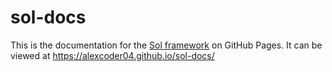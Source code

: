 
# sol-docs

This is the documentation for the [Sol framework](https://github.com/alexcoder04/sol-lib) on GitHub Pages.
It can be viewed at https://alexcoder04.github.io/sol-docs/
